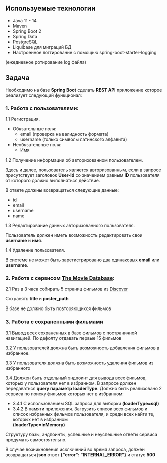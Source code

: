 ## Используемые технологии

- Java 11 - 14
- Maven
- Spring Boot 2
- Spring Data
- PostgreSQL
- Liquibase для миграций БД
- Настроенное логгирование с помощью spring-boot-starter-logging

(ежедневное ротирование log файла)

## Задача

Необходимо на базе **Spring Boot** сделать **REST API** приложение которое реализует следующий функционал:


### 1. Работа с пользователями:

1.1 Регистрация.
- Обязательные поля:
  - email (проверка на валидность формата)
  - username (только символы латинского алфавита)
- Необязательные поля:
  - Имя

1.2 Получение информации об авторизованном пользователем.

Здесь и далее, пользователь является авторизованным, если в запросе присутствует заголовок **User-Id** со значением равным **ID** пользователя от которого должно выполняться действие.

В ответе должны возвращаться следующие данные:

- id
- email
- username
- name

1.3 Редактирование данных авторизованного пользователя.

Пользователь должен иметь возможность редактировать свои **username** и **имя**.

1.4 Удаление пользователя.

В системе не может быть зарегистрировано два одинаковых **email** или **username**.


### 2. Работа с сервисом [The Movie Database](https://developers.themoviedb.org/3/getting-started/introduction):

2.1 Раз в 3 часа собирать 5 страниц фильмов из [Discover](https://developers.themoviedb.org/3/discover/movie-discover)

Сохранять **title** и **poster\_path**

В базе не должно быть повторяющихся фильмов


### 3. Работа с сохраненными фильмами

3.1 Вывод всех сохраненных в базе фильмов с постраничной навигацией. По дефолту отдавать первые 15 фильмов

3.2 У пользователей должна быть возможность добавления фильмов в избранное.

3.3 У пользователя должна быть возможность удаления фильмов из избранного

3.4 Должен быть отдельный эндпоинт для вывода всех фильмов, которых у пользователя нет в избранном. В запросе должен передаваться **query параметр** **loaderType**. Должно быть реализовано 2 сервиса по поиску фильмов которых нет в избранном:
- 3.4.1 С использованием SQL запроса для выборки
**(loaderType=sql)**
- 3.4.2 В памяти приложения. Загрузить список всех фильмов и список избранных фильмов пользователя, и среди всех найти те, которых нет в избранном  
**(loaderType=inMemory)**

Структуру базы, эндпоинты, успешные и неуспешные ответы сервиса продумать самостоятельно.

В случае возникновения исключений во время запроса, должен возвращаться **json** ответ **{&quot;error&quot;: &quot;INTERNAL\_ERROR&quot;}** и статус **500**
